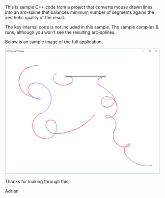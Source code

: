 This is sample C++ code from a project that converts mouse drawn lines into an arc-spline that balances minimum number of segments agains the aesthetic quality of the result.

The key internal code is not included in this sample. The sample compiles & runs, although you won't see the resulting arc-splines. 

Below is an sample image of the full application.

![Sample image](/screenshot.png?raw=true "Sample image")

Thanks for looking through this, 

Adrian